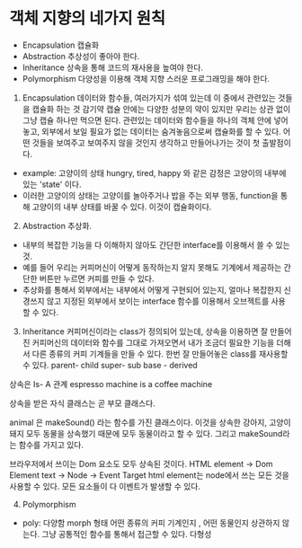 # 객체 지향의 네가지 원칙

- Encapsulation 캡슐화
- Abstraction 추상성이 좋아야 한다.
- Inheritance 상속을 통해 코드의 재사용을 높여야 한다.
- Polymorphism 다양성을 이용해 객체 지향 스러운 프로그래밍을 해야 한다.


1. Encapsulation
  데이터와 함수들, 여러가지가 섞여 있는데 이 중에서 관련있는 것들을 캡슐화 하는 것
  감기약 캡슐 안에는 다양한 성분의 약이 있지만 우리는  상관 없이 그냥 캡슐 하나만 먹으면 된다.
  관련있는 데이터와 함수들을 하나의 객체 안에 넣어놓고, 외부에서 보일 필요가 없는 데이터는 숨겨놓음으로써 캡슐화를 할 수 있다.
  어떤 것들을 보여주고 보여주지 않을 것인지 생각하고 만들어나가는 것이 첫 출발점이다.

  - example: 고양이의 상태 hungry, tired, happy 와 같은 감정은 고양이의 내부에 있는 'state' 이다.
  - 이러한 고양이의 상태는 고양이를 놀아주거나 밥을 주는 외부 행동, function을 통해 고양이의 내부 상태를 바꿀 수 있다. 이것이 캡슐화이다.

2. Abstraction 추상화.
- 내부의 복잡한 기능을 다 이해하지 않아도 간단한 interface를 이용해서 쓸 수 있는것.
- 예를 들어 우리는 커피머신이 어떻게 동작하는지 알지 못해도 기계에서 제공하는 간단한 버튼만 누르면 커피를 만들 수 있다.
- 추상화를 통해서 외부에서는 내부에서 어떻게 구현되어 있는지, 얼마나 복잡한지 신경쓰지 않고 지정된 외부에서 보이는 interface 함수를 이용해서 오브젝트를 사용할 수 있다.


3. Inheritance 
  커피머신이라는 class가 정의되어 있는데, 상속을 이용하면 잘 만들어진 커피머신의 데이터와 함수를 그대로 가져오면서 내가 조금더 필요한 기능을 더해서 다른 종류의 커피 기계들을 만들 수 있다. 한번 잘 만들어놓은 class를 재사용할 수 있다.
  parent- child
  super- sub
  base - derived

  상속은 Is- A 관계
  espresso machine is a coffee machine

  상속을 받은 자식 클래스는 곧 부모 클래스다.

  animal 은 makeSound() 라는 함수를 가진  클래스이다.
  이것을 상속한 강아지, 고양이 돼지 모두 동물을 상속했기 때문에 모두 동물이라고 할 수 있다.
  그리고 makeSound라는 함수를 가지고 있다.

브라우저에서 쓰이는 Dom 요소도 모두 상속된 것이다.
HTML element -> Dom Element text -> Node -> Event Target
html element는 node에서 쓰는 모든 것을 사용할 수 있다.
모든 요소들이 다 이벤트가 발생할 수 있다.

4. Polymorphism 
 -    poly: 다양함 morph 형태
어떤 종류의 커피 기계인지 , 어떤 동물인지 상관하지 않는다. 그냥 공통적인 함수를 통해서 접근할 수 있다. 다형성

